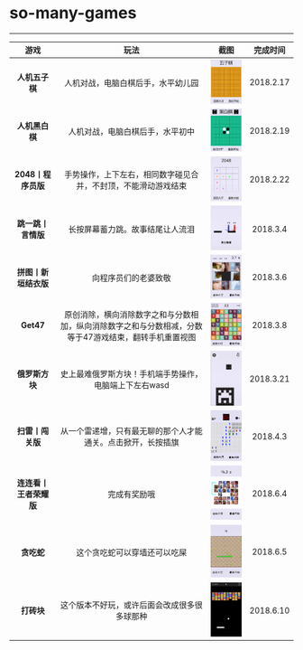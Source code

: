 # so-many-games

---

|             游戏             |                                                  玩法                                                  |                 截图                 | 完成时间 |
| :--------------------------: | :----------------------------------------------------------------------------------------------------: | :-----------------------------------: | :-------: |
|     **人机五子棋**     |                                   人机对战，电脑白棋后手，水平幼儿园                                   |   ![五子棋](./screenshots/gobang.png)   | 2018.2.17 |
|     **人机黑白棋**     |                                    人机对战，电脑白棋后手，水平初中                                    |  ![黑白棋](./screenshots/reversi.png)  | 2018.2.19 |
|   **2048丨程序员版**   |                     手势操作，上下左右，相同数字碰见合并，不封顶，不能滑动游戏结束                     |     ![2048](./screenshots/2048.png)     | 2018.2.22 |
|   **跳一跳丨言情版**   |                                    长按屏幕蓄力跳。故事结尾让人流泪                                    |    ![跳一跳](./screenshots/jump.png)    | 2018.3.4 |
|  **拼图丨新垣结衣版**  |                                          向程序员们的老婆致敬                                          |    ![拼图](./screenshots/puzzle.png)    | 2018.3.6 |
|       **Get47**       | 原创消除，横向消除数字之和与分数相加，纵向消除数字之和与分数相减，分数等于47游戏结束，翻转手机重置视图 |    ![拼图](./screenshots/get47.png)    | 2018.3.8 |
|     **俄罗斯方块**     |                         史上最难俄罗斯方块！手机端手势操作，电脑端上下左右wasd                         | ![俄罗斯方块](./screenshots/tetris.png) | 2018.3.21 |
|    **扫雷丨闯关版**    |                      从一个雷递增，只有最无聊的那个人才能通关。点击掀开，长按插旗                      |     ![扫雷](./screenshots/mine.png)     | 2018.4.3 |
| **连连看丨王者荣耀版** |                                              完成有奖励哦                                              |    ![连连看](./screenshots/link.png)    | 2018.6.4 |
|       **贪吃蛇**       |                                      这个贪吃蛇可以穿墙还可以吃屎                                      |   ![贪吃蛇](./screenshots/snake.png)   | 2018.6.5 |
|       **打砖块**       |                              这个版本不好玩，或许后面会改成很多很多球那种                              |   ![打砖块](./screenshots/brick.png)   | 2018.6.10 |
